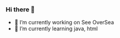 ### Hi there 👋
- 🔭 I’m currently working on See OverSea
- 🌱 I’m currently learning java, html
<!--
**heyuhsuan/heyuhsuan** is a ✨ _special_ ✨ repository because its `README.md` (this file) appears on your GitHub profile.

Here are some ideas to get you started:

- 🔭 I’m currently working on See OverSea
- 🌱 I’m currently learning java, html

